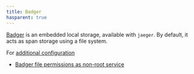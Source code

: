 ```yaml
---
title: Badger
hasparent: true
---
```


[Badger](https://github.com/dgraph-io/badger) is an embedded local storage, available
with `jaeger`. By default, it acts as span storage using a file system.

For [additional configuration](https://github.com/jaegertracing/jaeger/blob/main/cmd/jaeger/config-badger.yaml)

* [Badger file permissions as non-root service](https://github.com/jaegertracing/jaeger/blob/main/plugin/storage/badger/docs/storage-file-non-root-permission.md)
